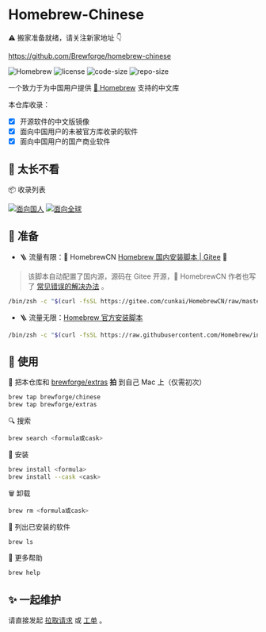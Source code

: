 # Homebrew-Chinese

⚠️ 搬家准备就绪，请关注新家地址 👇

https://github.com/Brewforge/homebrew-chinese

<!-- ![Homebrew](https://img.shields.io/badge/-Homebrew-FBB040?labelColor=555555&logoColor=FFFFFF&logo=homebrew) ![CI](https://github.com/Brewforge/homebrew-chinese/actions/workflows/main.yml/badge.svg) ![license](https://img.shields.io/github/license/Brewforge/homebrew-chinese) ![code-size](https://img.shields.io/github/languages/code-size/Brewforge/homebrew-chinese) ![repo-size](https://img.shields.io/github/repo-size/Brewforge/homebrew-chinese) -->

![Homebrew](https://img.shields.io/badge/-Homebrew-FBB040?labelColor=555555&logoColor=FFFFFF&logo=homebrew) ![license](https://img.shields.io/github/license/Brewforge/homebrew-chinese) ![code-size](https://img.shields.io/github/languages/code-size/Brewforge/homebrew-chinese) ![repo-size](https://img.shields.io/github/repo-size/Brewforge/homebrew-chinese)

一个致力于为中国用户提供 [🍺 Homebrew](https://github.com/Homebrew/brew) 支持的中文库

本仓库收录：

- [x] 开源软件的中文版镜像
- [x] 面向中国用户的未被官方库收录的软件
- [x] 面向中国用户的国产商业软件

## 📝 太长不看

📦 收录列表

[![面向国人](https://img.shields.io/badge/%E9%9D%A2%E5%90%91%E5%9B%BD%E4%BA%BA-red?logo=homebrew&labelColor=555555)](./%E5%88%97%E8%A1%A8.md) [![面向全球](https://img.shields.io/badge/%E9%9D%A2%E5%90%91%E5%85%A8%E7%90%83-blue?logo=homebrew&labelColor=555555)](https://github.com/Brewforge/homebrew-extras/blob/main/list.md)

## 🏃 准备

- 🪜 流量有限：🍺 HomebrewCN [Homebrew 国内安装脚本 | Gitee](https://gitee.com/cunkai/HomebrewCN) 🚴

> 该脚本自动配置了国内源，源码在 Gitee 开源，🍺 HomebrewCN 作者也写了 [常见错误的解决办法](https://gitee.com/cunkai/HomebrewCN/blob/master/error.md) 。

```sh
/bin/zsh -c "$(curl -fsSL https://gitee.com/cunkai/HomebrewCN/raw/master/Homebrew.sh)"
```

- 🪜 流量无限：[Homebrew 官方安装脚本](https://brew.sh/zh-cn/)

```sh
/bin/zsh -c "$(curl -fsSL https://raw.githubusercontent.com/Homebrew/install/master/install.sh)"
```

## 🍺 使用

🚰 把本仓库和 [brewforge/extras](https://github.com/Brewforge/homebrew-extras) **拍** 到自己 Mac 上（仅需初次）

```bash
brew tap brewforge/chinese
brew tap brewforge/extras
```

🔍 搜索

```sh
brew search <formula或cask>
```

🛒 安装

```sh
brew install <formula>
brew install --cask <cask>
```

🗑️ 卸载

```sh
brew rm <formula或cask>
```

🧾 列出已安装的软件

```sh
brew ls
```

🙏 更多帮助

```sh
brew help
```

## ✨ 一起维护

请直接发起 [拉取请求](https://github.com/Brewforge/homebrew-chinese/compare) 或 [工单](https://github.com/Brewforge/homebrew-chinese/issues/new/choose) 。

<!-- ## ❤️ 赞助者 -->
